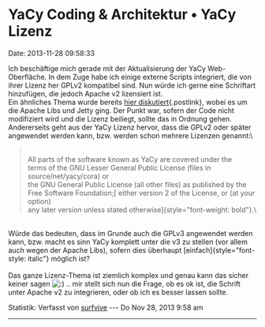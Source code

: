 YaCy Coding & Architektur • YaCy Lizenz
=======================================

Date: 2013-11-28 09:58:33

Ich beschäftige mich gerade mit der Aktualisierung der YaCy
Web-Oberfläche. In dem Zuge habe ich einige externe Scripts integriert,
die von ihrer Lizenz her GPLv2 kompatibel sind. Nun würde ich gerne eine
Schriftart hinzufügen, die jedoch Apache v2 lizensiert ist.\
Ein ähnliches Thema wurde bereits [hier
diskutiert](http://forum.yacy-websuche.de/viewtopic.php?f=8&t=2374&p=17407&hilit=gpl#p17401){.postlink},
wobei es um die Apache Libs und Jetty ging. Der Punkt war, sofern der
Code nicht modifiziert wird und die Lizenz beiliegt, sollte das in
Ordnung gehen.\
Andererseits geht aus der YaCy Lizenz hervor, dass die GPLv2 oder später
angewendet werden kann, bzw. werden schon mehrere Lizenzen genannt:\

> <div>
>
> \
> All parts of the software known as YaCy are covered under the\
> terms of the GNU Lesser General Public License (files in
> source/net/yacy/cora) or\
> the GNU General Public License (all other files) as published by the\
> Free Software Foundation;[ either version 2 of the License, or (at
> your option)\
> any later version unless stated
> otherwise]{style="font-weight: bold"}.\
>
> </div>

\
Würde das bedeuten, dass im Grunde auch die GPLv3 angewendet werden
kann, bzw. macht es sinn YaCy komplett unter die v3 zu stellen (vor
allem auch wegen der Apache Libs), sofern dies überhaupt
[einfach]{style="font-style: italic"} möglich ist?\
\
Das ganze Lizenz-Thema ist ziemlich komplex und genau kann das sicher
keiner sagen
![:)](http://forum.yacy-websuche.de/images/smilies/icon_e_smile.gif "Smile")
.. mir stellt sich nun die Frage, ob es ok ist, die Schrift unter Apache
v2 zu integrieren, oder ob ich es besser lassen sollte.

Statistik: Verfasst von
[surfvive](http://forum.yacy-websuche.de/memberlist.php?mode=viewprofile&u=8791)
--- Do Nov 28, 2013 9:58 am

------------------------------------------------------------------------
